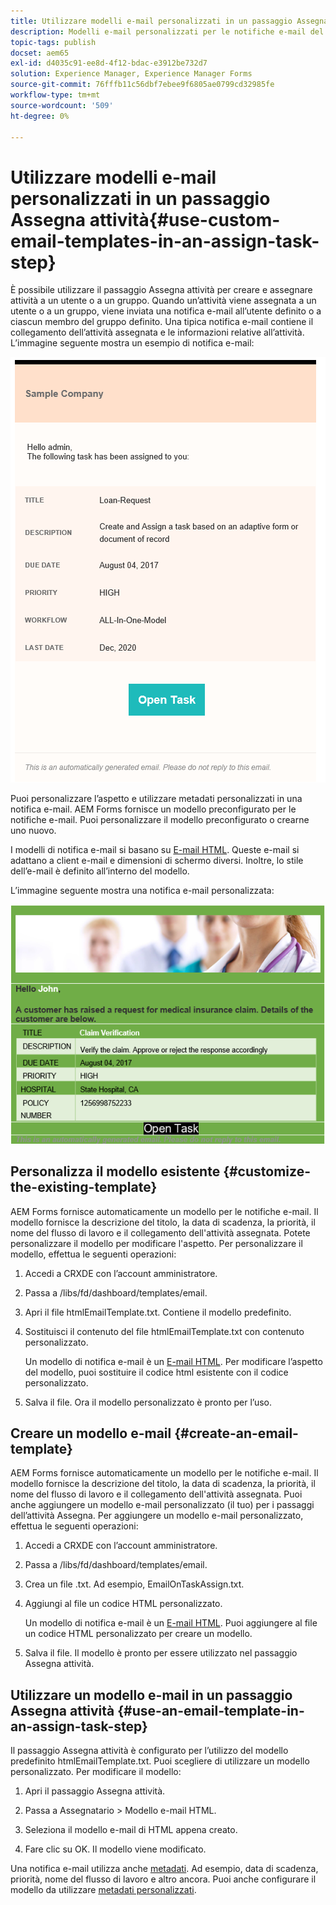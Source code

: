 ```yaml
---
title: Utilizzare modelli e-mail personalizzati in un passaggio Assegna attività
description: Modelli e-mail personalizzati per le notifiche e-mail del flusso di lavoro dei moduli
topic-tags: publish
docset: aem65
exl-id: d4035c91-ee8d-4f12-bdac-e3912be732d7
solution: Experience Manager, Experience Manager Forms
source-git-commit: 76fffb11c56dbf7ebee9f6805ae0799cd32985fe
workflow-type: tm+mt
source-wordcount: '509'
ht-degree: 0%

---
```


# Utilizzare modelli e-mail personalizzati in un passaggio Assegna attività{#use-custom-email-templates-in-an-assign-task-step}

È possibile utilizzare il passaggio Assegna attività per creare e assegnare attività a un utente o a un gruppo. Quando un’attività viene assegnata a un utente o a un gruppo, viene inviata una notifica e-mail all’utente definito o a ciascun membro del gruppo definito. Una tipica notifica e-mail contiene il collegamento dell’attività assegnata e le informazioni relative all’attività. L’immagine seguente mostra un esempio di notifica e-mail:

![Notifica e-mail con modello predefinito](do-not-localize/default_email_template_new.png)

Puoi personalizzare l’aspetto e utilizzare metadati personalizzati in una notifica e-mail. AEM Forms fornisce un modello preconfigurato per le notifiche e-mail. Puoi personalizzare il modello preconfigurato o crearne uno nuovo.

I modelli di notifica e-mail si basano su [E-mail HTML](https://en.wikipedia.org/wiki/HTML_email). Queste e-mail si adattano a client e-mail e dimensioni di schermo diversi. Inoltre, lo stile dell’e-mail è definito all’interno del modello.

L’immagine seguente mostra una notifica e-mail personalizzata:

![Notifica e-mail tramite modello personalizzato](do-not-localize/customized-email.png)

## Personalizza il modello esistente {#customize-the-existing-template}

AEM Forms fornisce automaticamente un modello per le notifiche e-mail. Il modello fornisce la descrizione del titolo, la data di scadenza, la priorità, il nome del flusso di lavoro e il collegamento dell&#39;attività assegnata. Potete personalizzare il modello per modificare l&#39;aspetto. Per personalizzare il modello, effettua le seguenti operazioni:

1. Accedi a CRXDE con l’account amministratore.

1. Passa a /libs/fd/dashboard/templates/email.

1. Apri il file htmlEmailTemplate.txt. Contiene il modello predefinito.

1. Sostituisci il contenuto del file htmlEmailTemplate.txt con contenuto personalizzato.

   Un modello di notifica e-mail è un [E-mail HTML](https://en.wikipedia.org/wiki/HTML_email). Per modificare l’aspetto del modello, puoi sostituire il codice html esistente con il codice personalizzato.

1. Salva il file. Ora il modello personalizzato è pronto per l’uso.

## Creare un modello e-mail {#create-an-email-template}

AEM Forms fornisce automaticamente un modello per le notifiche e-mail. Il modello fornisce la descrizione del titolo, la data di scadenza, la priorità, il nome del flusso di lavoro e il collegamento dell&#39;attività assegnata. Puoi anche aggiungere un modello e-mail personalizzato (il tuo) per i passaggi dell’attività Assegna. Per aggiungere un modello e-mail personalizzato, effettua le seguenti operazioni:

1. Accedi a CRXDE con l’account amministratore.

1. Passa a /libs/fd/dashboard/templates/email.

1. Crea un file .txt. Ad esempio, EmailOnTaskAssign.txt.

1. Aggiungi al file un codice HTML personalizzato.

   Un modello di notifica e-mail è un [E-mail HTML](https://en.wikipedia.org/wiki/HTML_email). Puoi aggiungere al file un codice HTML personalizzato per creare un modello.

1. Salva il file. Il modello è pronto per essere utilizzato nel passaggio Assegna attività.

## Utilizzare un modello e-mail in un passaggio Assegna attività {#use-an-email-template-in-an-assign-task-step}

Il passaggio Assegna attività è configurato per l’utilizzo del modello predefinito htmlEmailTemplate.txt. Puoi scegliere di utilizzare un modello personalizzato. Per modificare il modello:

1. Apri il passaggio Assegna attività.

1. Passa a Assegnatario > Modello e-mail HTML.

1. Seleziona il modello e-mail di HTML appena creato.

1. Fare clic su OK. Il modello viene modificato.

Una notifica e-mail utilizza anche [metadati](../../forms/using/use-metadata-in-email-notifications.md). Ad esempio, data di scadenza, priorità, nome del flusso di lavoro e altro ancora. Puoi anche configurare il modello da utilizzare [metadati personalizzati](../../forms/using/use-metadata-in-email-notifications.md#using-custom-metadata-in-an-email-notification).

